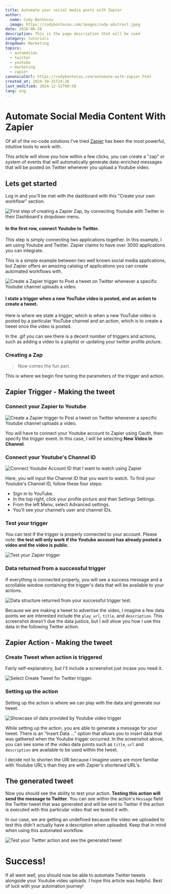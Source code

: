 ```yaml
---
title: Automate your social media posts with Zapier
author:
  name: Cody Bontecou
  image: https://codybontecou.com/images/cody-abstract.jpeg
date: 2020-06-28
description: This is the page description that will be used
category: tutorials
dropdown: Marketing
topics:
  - automation
  - twitter
  - youtube
  - marketing
  - zapier
canonicalUrl: https://codybontecou.com/automate-with-zapier.html
created_at: 2024-10-31T14:26
last_modified: 2024-12-31T08:58
lang: eng
---
```


<h1 class="text-4xl font-semibold">Automate Social Media Content With Zapier</h1>

<div class="mt-6 w-full flex items-center justify-center">
  <div class="flex items-center justify-center w-1/2 md:w-full">
    <ZapierLogo/>
  </div>
</div>

Of all of the no-code solutions I've tried <a class="text-black font-medium" href='https://zapier.com/'>Zapier</a> has been the most powerful, intuitive tools to work with.

This article will show you how within a few clicks, you can create a "zap" or system of events that will automatically generate data-enriched messages that will be posted on Twitter whenever you upload a Youtube video.

## Lets get started

Log in and you'll be met with the dashboard with this "Create your own workflow" section.

<div class="flex flex-col items-center justify-center">
  <img
    src="https://lh3.googleusercontent.com/pw/ACtC-3c2Ic3xgKSnI3iYtXZPeaYc0_jq99Q9JEnWNxc6_4xKI-jf8Q_iV61pt84pI-hGKy8OhKltYQ5NgWWR1ogOeVRE48l_R5GqJlLwr_SePq9amgVa1KYPySERsQm5OAXw1zsGhb9or5dp3BuphR08Fo8=w1130-h387-no?authuser=0"
    alt="First step of creating a Zapier Zap, by connecting Youtube with Twitter in their Dashboard's dropdown menu."
  />
  <h4 class="mt-4 text-sm font-light text-gray-500">In the first row, connect Youtube to Twitter.</h4>
</div>

This step is simply connecting two applications together. In this example, I am using Youtube and Twitter. Zapier claims to have over 3000 applications you can integrate.

This is a simple example between two well known social media applications, but Zapier offers an amazing catalog of applications you can create automated workflows with.

<div class="mt-10 flex flex-col items-center justify-center">
  <img
    src="https://lh3.googleusercontent.com/pw/ACtC-3dKVYFDGkQ8h4TT2ZV9EWeiCthB8Wmjnt0qRZuhJaOuDD-SPp0YIa80O6TT8Y3vz11hmacdvpKnFA6GLaKXhEInfg3p0w8pVQ0-M6qMzkqZmDW5DYy9ygAlf7B-5uMEhBcNMBF8ay6xCpF0KZCBMVo=w1130-h257-no"
    alt="Create a Zapier trigger to Post a tweet on Twitter whenever a specific Youtube channel uploads a video."
  />
  <h4 class="mt-4 text-sm font-light text-gray-500">I state a <span class="font-semibold">trigger</span> when a new YouTube video is posted, and an <span class="font-semibold">action</span> to create a tweet.</h4>
</div>

Here is where we state a trigger, which is when a new YouTube video is posted by a particular YouTube channel and an action, which is to create a tweet once the video is posted.

In the .gif you can see there is a decent number of triggers and actions, such as adding a video to a playlist or updating your twitter profile picture.

### Creating a Zap

> Now comes the fun part.

This is where we begin fine tuning the parameters of the trigger and action.

## Zapier Trigger - Making the tweet

### Connect your Zapier to Youtube

<img
  class="mt-8"
  src="https://lh3.googleusercontent.com/pw/ACtC-3e6VrtfxfjJfcC3t45xxbDfBnSDi7iOE1DyM_uSU5kt-uak5omoctc_YZx_EdZ1nMWKrDufq01Ng132BNpKDKFmHDzC6Dk-JVaOf8DXsF0EB5V6u4__Acu2WeBUxfON41Kk5czaAf0csELVV5h1fuc=w1860-h1340-no?authuser=0"
  alt="Create a Zapier trigger to Post a tweet on Twitter whenever a specific Youtube channel uploads a video."
/>

You will have to connect your Youtube account to Zapier using Oauth, then specify the trigger event. In this case, I will be selecting **New Video In Channel**.

### Connect your Youtube's Channel ID

<img
  class="mt-8"
  src="https://lh3.googleusercontent.com/pw/ACtC-3c__qgDzvQNeKFQD1WKPiZeepvfyo_mYbF4GHc8FDz9wlCrbZCsqQPeFP9DiE8McqmG7O1UUiY-wKSzG3mOG2giH3L7_Temo79tEvW0Ea-JWV-zfScuPZOI3otFDn2dfZFjbTg0Ul6jB3m456MIMJI=w1858-h1162-no?authuser=0"
  alt="Connect Youtube Account ID that I want to watch using Zapier"
/>

Here, you will input the Channel ID that you want to watch. To find your Youtube's Channel ID, follow these four steps:

<ul>
  <li class="list-decimal">Sign in to YouTube.</li>
  <li class="list-decimal">In the top right, click your profile picture and then Settings Settings.</li>
  <li class="list-decimal">From the left Menu, select Advanced settings.</li>
  <li class="list-decimal">You’ll see your channel’s user and channel IDs.</li>
</ul>

### Test your trigger

You can test if the trigger is properly connected to your account. Please note: **the test will only work if the Youtube account has already posted a video and the video is public**.

<img
  class="mt-8"
  src="https://lh3.googleusercontent.com/pw/ACtC-3fLsjlrdi7CJMJ1LU2L1Cska8qT2BdC1kmFVZY5W7TbicHL5VCUsMG9PH6nZ_5HqvasId6rBP9J8nXgKGVkjivaFLBWk8sgh2wmZzAqiFyOgKZnT3lNkUal7k0khTtg6FHusibqfj8RwyOBFnhv5SE=w1644-h726-no?authuser=0"
  alt="Test your Zapier trigger"
/>

### Data returned from a successful trigger

If everything is connected properly, you will see a success message and a scrollable window containing the trigger's data that will be available to your actions.

<img
  class="mt-8"
  src="https://lh3.googleusercontent.com/pw/ACtC-3d2JT0dJFAYwkAzZ2JWNIPn6WdHj6VudAqb-ZOLPpRys8TajJn4uAZ04bfw3bX7X3Uh2CEYrNAL1OX3aK1bP3ONaEaxkGuiW87-bdk5qf0f45XXbQSnOrVsqL6M6fwafRvN8aSNokx694o3w2BJnww=w1636-h1252-no?authuser=0"
  alt="Data structure returned from your successful trigger test."
/>

Because we are making a tweet to advertise the video, I imagine a few data points we are interested include the `play_url`, `title`, and `description`. This screenshot doesn't due the data justice, but I will show you how I use this data in the following Twitter action.

## Zapier Action - Making the tweet

### Create Tweet when action is triggered

Fairly self-explanatory, but I'll include a screenshot just incase you need it.

<img
  class="mt-8"
  src="https://lh3.googleusercontent.com/pw/ACtC-3cxxJlY6uHaVZpFVoiKlSj9-xYesSsvYVpJKIGgpDoDzkmDZX4URs9AbkkqpAn5k-kYgukykI_dbDbwgI-1GPaMTESpu_UGIHTUHbi3_rB0P1YFxi8grkV1vxiamkoa-teElVulRkbBuJCBKvfHhqw=w1910-h1156-no?authuser=0"
  alt="Select Create Tweet for Twitter trigger."
/>

### Setting up the action

Setting up the action is where we can play with the data and generate our tweet.

<img
  class="mt-8"
  src="https://lh3.googleusercontent.com/pw/ACtC-3dOkE-3EMhBEnPmVlcTKnV10BFPhh_99ANgKFuccknTW2S-pfR1ltGPdJktEXVd03-1hxZifdKtYAqWA12mbh66uHRUgnud4fALSag2_mClJKIZiTCh5Ytqvn7mzEolGNI2kRr_Hm3zhbUT6A-WSIw=w1656-h1190-no?authuser=0"
  alt="Showcase of data provided by Youtube video trigger"
/>

While setting up the action, you are able to generate a message for your tweet. There is an "Insert Data ..." option that allows you to insert data that was gathered when the Youtube trigger occurred. In the screenshot above, you can see some of the video data points such as `title`, `url` and `description` are available to be used within the tweet.

I decide not to shorten the URl because I imagine users are more familiar with Youtube URL's than they are with Zapier's shortened URL's.

## The generated tweet

Now you should see the ability to test your action. **Testing this action will send the message to Twitter**. You can see within the action's `Message` field the Twitter tweet that was generated and will be sent to Twitter if the action is executed with this particular video that we tested it with.

In our case, we are getting an undefined because the video we uploaded to test this didn't actually have a description when uploaded. Keep that in mind when using this automated workflow.

<img
  class="mt-8"
  src="https://lh3.googleusercontent.com/pw/ACtC-3eAzg5ycqHYSnl2QA1ts3x__yIpO5pEkbWC0Vec4RO_h2jR6kXba3LrOUgoCoYzREJGlGxq2lQOWJ22PA7Uv1Uy9N2809zPjM1Y9gYMJuOdPQFHxMMQ7uI3EwLOOSlKcLE5llOS4bHARZSAPXhRO6I=w1680-h974-no?authuser=0"
  alt="Test your Twitter action and see the generated tweet"
/>

# Success!

If all went well, you should now be able to automate Twitter tweets alongside your Youtube video uploads. I hope this article was helpful. Best of luck with your automation journey!
